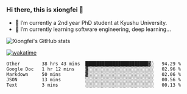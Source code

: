 ### Hi there, this is xiongfei 👋


- 🔭 I’m currently a 2nd year PhD student at Kyushu University.
- 🌱 I’m currently learning software engineering, deep learning...

<!--
**Toma62299781/Toma62299781** is a ✨ _special_ ✨ repository because its `README.md` (this file) appears on your GitHub profile.
Here are some ideas to get you started:
-->

![Xiongfei's GitHub stats](https://github-readme-stats.vercel.app/api?username=Toma62299781)


[![wakatime](https://wakatime.com/badge/user/9e8d5516-d162-43e7-9563-87295d455a71.svg)](https://wakatime.com/@9e8d5516-d162-43e7-9563-87295d455a71)

<!--START_SECTION:waka-->
```text
Other        38 hrs 43 mins  ███████████████████████▓░   94.29 % 
Google Doc   1 hr 12 mins    ▓░░░░░░░░░░░░░░░░░░░░░░░░   02.96 % 
Markdown     50 mins         ▓░░░░░░░░░░░░░░░░░░░░░░░░   02.06 % 
JSON         13 mins         ░░░░░░░░░░░░░░░░░░░░░░░░░   00.56 % 
Text         3 mins          ░░░░░░░░░░░░░░░░░░░░░░░░░   00.13 % 
```
<!--END_SECTION:waka-->

